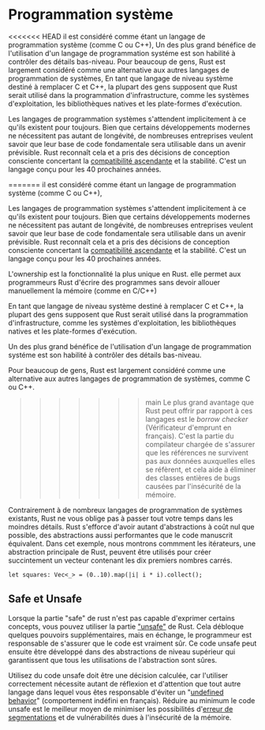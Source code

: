 # Programmation système

<<<<<<< HEAD
il est considéré comme étant un langage de programmation système (comme C ou C++), Un des plus grand bénéfice de l'utilisation d'un langage de programmation systéme est son habilité à contrôler des détails bas-niveau. Pour beaucoup de gens, Rust est largement considéré comme une alternative aux autres langages de programmation de systèmes, En tant que langage de niveau système destiné à remplacer C et C++, la plupart des gens supposent que Rust serait utilisé dans la programmation d'infrastructure, comme les systèmes d'exploitation, les bibliothèques natives et les plate-formes d'exécution.

Les langages de programmation systèmes s'attendent implicitement à ce qu'ils existent pour toujours. Bien que certains développements modernes ne nécessitent pas autant de longévité, de nombreuses entreprises veulent savoir que leur base de code fondamentale sera utilisable dans un avenir prévisible. Rust reconnaît cela et a pris des décisions de conception consciente concertant la [compatibilité ascendante](https://en.wikipedia.org/wiki/Backward_compatibility) et la stabilité. C'est un langage conçu pour les 40 prochaines années.

=======
il est considéré comme étant un langage de programmation système (comme C ou C++),

Les langages de programmation systèmes s'attendent implicitement à ce qu'ils existent pour toujours. Bien que certains développements modernes ne nécessitent pas autant de longévité, de nombreuses entreprises veulent savoir que leur base de code fondamentale sera utilisable dans un avenir prévisible. Rust reconnaît cela et a pris des décisions de conception consciente concertant la [compatibilité ascendante](https://en.wikipedia.org/wiki/Backward_compatibility) et la stabilité. C'est un langage conçu pour les 40 prochaines années.

L'ownership est la fonctionnalité la plus unique en Rust. elle permet aux programmeurs Rust d'écrire des programmes sans devoir allouer manuellement la mémoire (comme en C/C++)

En tant que langage de niveau système destiné à remplacer C et C++, la plupart des gens supposent que Rust serait utilisé dans la programmation d'infrastructure, comme les systèmes d'exploitation, les bibliothèques natives et les plate-formes d'exécution.

Un des plus grand bénéfice de l'utilisation d'un langage de programmation systéme est son habilité à contrôler des détails bas-niveau.

Pour beaucoup de gens, Rust est largement considéré comme une alternative aux autres langages de programmation de systèmes, comme C ou C++.

>>>>>>> main
Le plus grand avantage que Rust peut offrir par rapport à ces langages est le *borrow checker* (Vérificateur d'emprunt en français). C'est la partie du compilateur chargée de s'assurer que les références ne survivent pas aux données auxquelles elles se réfèrent, et cela aide à éliminer des classes entières de bugs causées par l'insécurité de la mémoire.

Contrairement à de nombreux langages de programmation de systèmes existants, Rust ne vous oblige pas à passer tout votre temps dans les moindres détails. Rust s'efforce d'avoir autant d'abstractions à coût nul que possible, des abstractions aussi performantes que le code manuscrit équivalent. Dans cet exemple, nous montrons commment les itérateurs, une abstraction principale de Rust, peuvent être utilisés pour créer succintement un vecteur contenant les dix premiers nombres carrés.

`let squares: Vec<_> = (0..10).map(|i| i * i).collect();`

## Safe et Unsafe

Lorsque la partie "safe" de rust n'est pas capable d'exprimer certains concepts, vous pouvez utiliser la partie ["unsafe"](https://doc.rust-lang.org/stable/nomicon/index.html) de Rust. Cela débloque quelques pouvoirs supplémentaires, mais en échange, le programmeur est responsable de s'assurer que le code est vraiment sûr. Ce code unsafe peut ensuite être développé dans des abstractions de niveau supérieur qui garantissent que tous les utilisations de l'abstraction sont sûres.

Utilisez du code unsafe doit être une décision calculée, car l'utiliser correctement nécessite autant de réflexion et d'attention que tout autre langage dans lequel vous êtes responsable d'éviter un "[undefined behavior](https://raphlinus.github.io/programming/rust/2018/08/17/undefined-behavior.html)" (comportement indéfini en français). Réduire au minimum le code unsafe est le meilleur moyen de minimiser les possibilités d'[erreur de segmentations](https://en.wikipedia.org/wiki/Segmentation_fault) et de vulnérabilités dues à l'insécurité de la mémoire.
